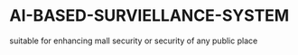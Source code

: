 # AI-BASED-SURVIELLANCE-SYSTEM
suitable for enhancing mall security or security of any public place
